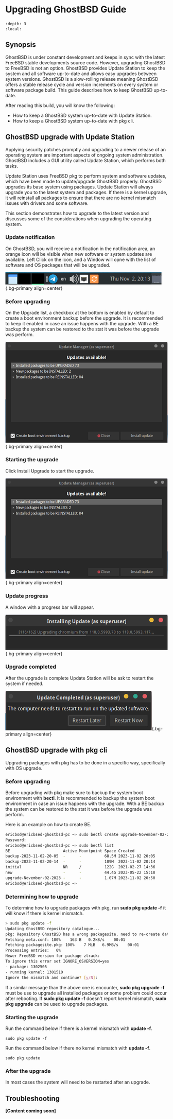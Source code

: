 Upgrading GhostBSD Guide
========================

```{contents} Table of Contents
:depth: 3
:local:
```

## Synopsis
GhostBSD is under constant development and keeps in sync with the latest FreeBSD stable developments source code. However, upgrading GhostBSD to FreeBSD is not an option. GhostBSD provides Update Station to keep the system and all software up-to-date and allows easy upgrades between system versions. GhostBSD is a slow-rolling release meaning GhostBSD offers a stable release cycle and version increments on every system or software package build. This guide describes how to keep GhostBSD up-to-date.

After reading this build, you will know the following:
* How to keep a GhostBSD system up-to-date with Update Station.
* How to keep a GhostBSD system up-to-date with pkg cli.

## GhostBSD upgrade with Update Station
Applying security patches promptly and upgrading to a newer release of an operating system are important aspects of ongoing system administration. GhostBSD includes a GUI utility called Update Station, which performs both tasks.

Update Station uses FreeBSD pkg to perform system and software updates, which have been made to update/upgrade GhostBSD properly. GhostBSD upgrades its base system using packages. Update Station will always upgrade you to the latest system and packages. If there is a kernel upgrade, it will reinstall all packages to ensure that there are no kernel mismatch issues with drivers and some software.

This section demonstrates how to upgrade to the latest version and discusses some of the considerations when upgrading the operating system.

### Update notification
On GhostBSD, you will receive a notification in the notification area, an orange icon will be visible when new software or system updates are available. Left Click on the icon, and a Window will opne with the list of software and OS packages that will be upgraded.

![notification](upgrade-img/notification.png){.bg-primary align=center}

### Before upgrading
On the Upgrade list, a checkbox at the bottom is enabled by default to create a boot environment backup before the upgrade. It is recommended to keep it enabled in case an issue happens with the upgrade. With a BE backup the system can be restored to the stat it was before the upgrade was perform.

![upgrade_window](upgrade-img/upgrade_window.png){.bg-primary align=center}

### Starting the upgrade
Click Install Upgrade to start the upgrade.

![upgrade_window](upgrade-img/upgrade_window.png){.bg-primary align=center}

### Update progress
A window with a progress bar will appear.

![progress](upgrade-img/progress.png){.bg-primary align=center}

### Upgrade completed
After the upgrade is complete Update Station will be ask to restart the system if needed.

![completed](upgrade-img/completed.png){.bg-primary align=center}

## GhostBSD upgrade with pkg cli
Upgrading packages with pkg has to be done in a specific way, specifically with OS upgrade.

### Before upgrading
Before upgrading with pkg make sure to backup the system boot environment with **bectl**. It is recommended to backup the system boot environment in case an issue happens with the upgrade. With a BE backup the system can be restored to the stat it was before the upgrade was perform.

Here is an example on how to create BE.
```bash
ericbsd@ericbsed-ghostbsd-pc ~> sudo bectl create upgrade-November-02-2023
Password:
ericbsd@ericbsed-ghostbsd-pc ~> sudo bectl list
BE                       Active Mountpoint Space Created
backup-2023-11-02-20-05  -      -          68.5M 2023-11-02 20:05
backup-2023-11-02-20-14  -      -          109M  2023-11-02 20:14
initial                  NR     /          122G  2021-02-27 14:36
new                      -      -          44.4G 2023-05-22 15:18
upgrade-November-02-2023 -      -          1.07M 2023-11-02 20:50
ericbsd@ericbsed-ghostbsd-pc ~>
```

### Determining how to upgrade
To determine how to upgrade packages with pkg, run **sudo pkg update -f** it will know if there is kernel mismatch.

```bash
> sudo pkg update -f
Updating GhostBSD repository catalogue...
pkg: Repository GhostBSD has a wrong packagesite, need to re-create database
Fetching meta.conf: 100%    163 B   0.2kB/s    00:01
Fetching packagesite.pkg: 100%    7 MiB   6.9MB/s    00:01
Processing entries:   0%
Newer FreeBSD version for package ztrack:
To ignore this error set IGNORE_OSVERSION=yes
- package: 1302505
- running kernel: 1301510
Ignore the mismatch and continue? [y/N]:
```

If a similar message than the above one is encounter, **sudo pkg upgrade -f** must be use to upgrade all installed packages or some problem could occur after rebooting. If **sudo pkg update -f** doesn't report kernel mismatch, **sudo pkg upgrade** can be used to upgrade packages.

### Starting the upgrade
Run the command below if there is a kernel mismatch with **update -f**.
```
sudo pkg update -f
```
Run the command below if there no kernel mismatch with **update -f**.
```
sudo pkg update
```

### After the upgrade
In most cases the system will need to be restarted after an upgrade.

## Troubleshooting

**[Content coming soon]**